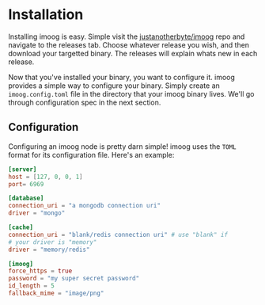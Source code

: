 # Installation

Installing imoog is easy. Simple visit the [justanotherbyte/imoog](https://github.com/justanotherbyte/imoog) repo and navigate to the releases tab. Choose whatever release you wish, and then download your targetted binary. The releases will explain whats new in each release.

Now that you've installed your binary, you want to configure it. imoog provides a simple way to configure your binary. Simply create an `imoog.config.toml` file in the directory that your imoog binary lives. We'll go through configuration spec in the next section.

## Configuration

Configuring an imoog node is pretty darn simple! imoog uses the `TOML` format for its configuration file. Here's an example:

```toml title="imoog.config.toml"
[server]
host = [127, 0, 0, 1]
port= 6969

[database]
connection_uri = "a mongodb connection uri"
driver = "mongo"

[cache]
connection_uri = "blank/redis connection uri" # use "blank" if
# your driver is "memory"
driver = "memory/redis"

[imoog]
force_https = true
password = "my super secret password"
id_length = 5
fallback_mime = "image/png"
```
